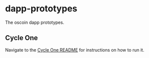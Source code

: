 # dapp-prototypes

The oscoin dapp prototypes.

## Cycle One

Navigate to the [Cycle One README](./cycle1/README.md) for instructions on how to run it.
